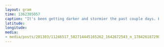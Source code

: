 ```yaml
---
layout: gram
time: 1362305057
caption: "It's been getting darker and stormier the past couple days. Here's hoping we don't get delayed."
latitude: 
longitude: 
media:
- media/posts/201303/11246517_582714445165262_1642672543_n_17842618729000351.jpg
---
```

